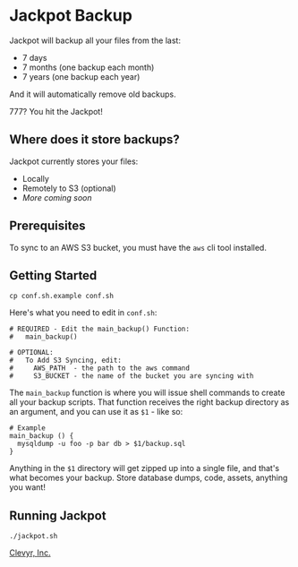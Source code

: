 # Jackpot Backup

Jackpot will backup all your files from the last:
  * 7 days
  * 7 months (one backup each month)
  * 7 years (one backup each year)

And it will automatically remove old backups.

777? You hit the Jackpot!

## Where does it store backups?

Jackpot currently stores your files:
  * Locally
  * Remotely to S3 (optional)
  * *More coming soon*


## Prerequisites

To sync to an AWS S3 bucket, you must have the `aws` cli tool installed.

## Getting Started

```
cp conf.sh.example conf.sh
```

Here's what you need to edit in `conf.sh`:

```
# REQUIRED - Edit the main_backup() Function:
#   main_backup()

# OPTIONAL:
#   To Add S3 Syncing, edit:
#     AWS_PATH  - the path to the aws command
#     S3_BUCKET - the name of the bucket you are syncing with
```

The `main_backup` function is where you will issue shell commands to create
all your backup scripts. That function receives the right backup directory as an
argument, and you can use it as `$1` - like so:

```
# Example
main_backup () {
  mysqldump -u foo -p bar db > $1/backup.sql
}
```

Anything in the `$1` directory will get zipped up into a single file, and that's
what becomes your backup. Store database dumps, code, assets, anything you want!

## Running Jackpot
```
./jackpot.sh
```

[Clevyr, Inc.](https://clevyr.com)
